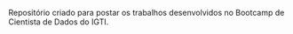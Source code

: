 Repositório criado para postar os trabalhos desenvolvidos no Bootcamp de Cientista de Dados do IGTI.


